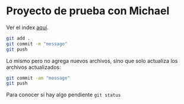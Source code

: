 # Proyecto de prueba con Michael

Ver el index [aquí](index.html).

```sh
git add .
git commit -m "message"
git push
```

Lo mismo pero no agrega nuevos archivos, sino que solo actualiza los archivos actualizados:

```sh
git commit -am "message"
git push
```

Para conocer sí hay algo pendiente `git status`
